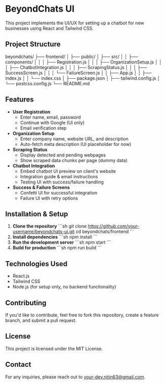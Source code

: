 # BeyondChats UI

This project implements the UI/UX for setting up a chatbot for new businesses using React and Tailwind CSS.

## Project Structure
beyondchats/
├── frontend/
│   ├── public/
│   ├── src/
│   │   ├── components/
│   │   │   ├── Registration.js
│   │   │   ├── OrganizationSetup.js
│   │   │   ├── ChatbotIntegration.js
│   │   │   ├── ScrapingStatus.js
│   │   │   ├── SuccessScreen.js
│   │   │   └── FailureScreen.js
│   │   ├── App.js
│   │   ├── index.js
│   │   └── index.css
│   ├── package.json
│   ├── tailwind.config.js
│   └── postcss.config.js
└── README.md

## Features
- **User Registration**
  - Enter name, email, password
  - Continue with Google (UI only)
  - Email verification step
- **Organization Setup**
  - Enter company name, website URL, and description
  - Auto-fetch meta description (UI placeholder for now)
- **Scraping Status**
  - Display detected and pending webpages
  - Show scraped data chunks per page (dummy data)
- **Chatbot Integration**
  - Embed chatbot UI preview on client's website
  - Integration guide & email instructions
  - Testing UI with success/failure handling
- **Success & Failure Screens**
  - Confetti UI for successful integration
  - Failure UI with retry options

## Installation & Setup
1. **Clone the repository**
   \`\`\`sh
   git clone https://github.com/your-username/beyondchats-ui.git
   cd beyondchats/frontend
   \`\`\`
2. **Install dependencies**
   \`\`\`sh
   npm install
   \`\`\`
3. **Run the development server**
   \`\`\`sh
   npm start
   \`\`\`
4. **Build for production**
   \`\`\`sh
   npm run build
   \`\`\`

## Technologies Used
- React.js
- Tailwind CSS
- Node.js (for setup only, no backend functionality)

## Contributing
If you'd like to contribute, feel free to fork this repository, create a feature branch, and submit a pull request.

## License
This project is licensed under the MIT License.

## Contact
For any inquiries, please reach out to [your-dev.nitin63@gmail.com](mailto:dev.nitin63@gmail.com).
